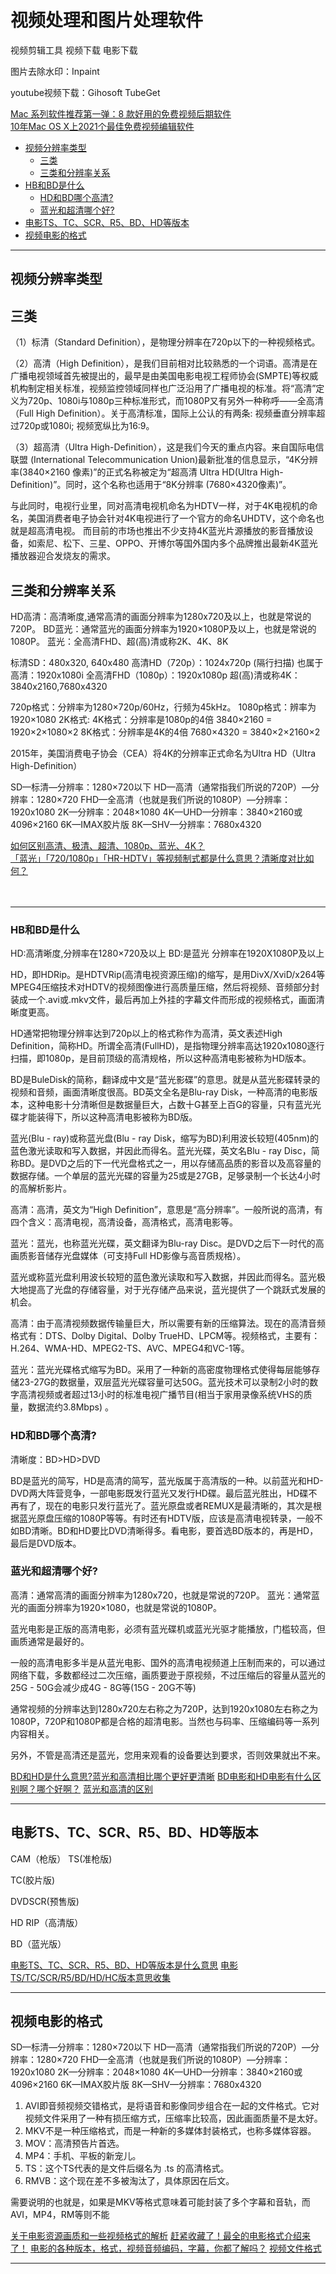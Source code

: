# 视频处理和图片处理软件

视频剪辑工具
视频下载
电影下载



图片去除水印：Inpaint

youtube视频下载：Gihosoft TubeGet




[Mac 系列软件推荐第一弹：8 款好用的免费视频后期软件](https://zhuanlan.zhihu.com/p/28624383)  
[10年Mac OS X上2021个最佳免费视频编辑软件](https://zh-cn.aiseesoft.com/resource/free-video-editing-software-mac.html)



- [视频分辨率类型](#视频分辨率类型)
  - [三类](#三类)
  - [三类和分辨率关系](#三类和分辨率关系)
- [HB和BD是什么](#HB和BD是什么)
  - [HD和BD哪个高清?](#HD和BD哪个高清?)
  - [蓝光和超清哪个好?](#蓝光和超清哪个好?)
- [电影TS、TC、SCR、R5、BD、HD等版本](#电影TS、TC、SCR、R5、BD、HD等版本)
- [视频电影的格式](#视频电影的格式)



---------------------------------------------------------------------------------------------------------------------
## 视频分辨率类型

## 三类

（1）标清（Standard Definition），是物理分辨率在720p以下的一种视频格式。

（2）高清（High Definition），是我们目前相对比较熟悉的一个词语。高清是在广播电视领域首先被提出的，最早是由美国电影电视工程师协会(SMPTE)等权威机构制定相关标准，视频监控领域同样也广泛沿用了广播电视的标准。将“高清”定义为720p、1080i与1080p三种标准形式，而1080P又有另外一种称呼——全高清（Full High Definition）。关于高清标准，国际上公认的有两条: 视频垂直分辨率超过720p或1080i; 视频宽纵比为16:9。

（3）超高清（Ultra High-Definition），这是我们今天的重点内容。来自国际电信联盟 (International Telecommunication Union)最新批准的信息显示，“4K分辨率(3840×2160 像素)”的正式名称被定为“超高清
Ultra HD(Ultra High-Definition)”。同时，这个名称也适用于“8K分辨率 (7680×4320像素)”。


与此同时，电视行业里，同对高清电视机命名为HDTV一样，对于4K电视机的命名，美国消费者电子协会针对4K电视进行了一个官方的命名UHDTV，这个命名也就是超高清电视。
而目前的市场也推出不少支持4K蓝光片源播放的影音播放设备，如索尼、松下、三星、OPPO、开博尔等国外国内多个品牌推出最新4K蓝光播放器迎合发烧友的需求。



## 三类和分辨率关系

HD高清：高清晰度,通常高清的画面分辨率为1280x720及以上，也就是常说的720P。
BD蓝光：通常蓝光的画面分辨率为1920×1080P及以上，也就是常说的1080P。
蓝光：全高清FHD、超(高)清或称2K、4K、8K


标清SD：480x320, 640x480
高清HD（720p）：1024x720p (隔行扫描) 也属于高清：1920x1080i
全高清FHD（1080p）：1920x1080p
超(高)清或称4K：3840x2160,7680x4320

720p格式：分辨率为1280×720p/60Hz，行频为45kHz。
1080p格式：辨率为1920×1080
2K格式:
4K格式：分辨率是1080p的4倍 3840×2160 = 1920×2×1080×2
8K格式：分辨率是4K的4倍 7680×4320 = 3840×2×2160×2

2015年，美国消费电子协会（CEA）将4K的分辨率正式命名为Ultra HD（Ultra High-Definition）



SD—标清—分辨率：1280×720以下
HD—高清（通常指我们所说的720P）—分辨率：1280×720
FHD—全高清（也就是我们所说的1080P）—分辨率：1920x1080
2K—分辨率：2048×1080
4K—UHD—分辨率：3840×2160或4096×2160
6K—IMAX胶片版
8K—SHV—分辨率：7680x4320



[如何区别高清、极清、超清、1080p、蓝光、4K？](https://www.zhihu.com/question/49712397)  
[「蓝光」「720/1080p」「HR-HDTV」等视频制式都是什么意思？清晰度对比如何？](https://www.zhihu.com/question/20106926)  
[]()  
[]()  
[]()  



---------------------------------------------------------------------------------------------------------------------

### HB和BD是什么

HD:高清晰度,分辨率在1280×720及以上
BD:是蓝光 分辨率在1920X1080P及以上

HD，即HDRip。是HDTVRip(高清电视资源压缩)的缩写，是用DivX/XviD/x264等MPEG4压缩技术对HDTV的视频图像进行高质量压缩，然后将视频、音频部分封装成一个.avi或.mkv文件，最后再加上外挂的字幕文件而形成的视频格式，画面清晰度更高。

HD通常把物理分辨率达到720p以上的格式称作为高清，英文表述High Definition，简称HD。所谓全高清(FullHD)，是指物理分辨率高达1920x1080逐行扫描，即1080p，是目前顶级的高清规格，所以这种高清电影被称为HD版本。

BD是BuleDisk的简称，翻译成中文是“蓝光影碟”的意思。就是从蓝光影碟转录的视频和音频，画面清晰度很高。BD英文全名是Blu-ray Disk，一种高清的电影版本，这种电影十分清晰但是数据量巨大，占数十G甚至上百G的容量，只有蓝光光碟才能装得下，所以这种高清电影被称为BD版。

蓝光(Blu - ray)或称蓝光盘(Blu - ray Disk，缩写为BD)利用波长较短(405nm)的蓝色激光读取和写入数据，并因此而得名。蓝光光碟，英文名Blu - ray Disc，简称BD。是DVD之后的下一代光盘格式之一，用以存储高品质的影音以及高容量的数据存储。一个单层的蓝光光碟的容量为25或是27GB，足够录制一个长达4小时的高解析影片。



高清：高清，英文为“High Definition”，意思是“高分辨率”。一般所说的高清，有四个含义：高清电视，高清设备，高清格式，高清电影等。

蓝光：蓝光，也称蓝光光碟，英文翻译为Blu-ray Disc。是DVD之后下一时代的高画质影音储存光盘媒体（可支持Full HD影像与高音质规格）。

蓝光或称蓝光盘利用波长较短的蓝色激光读取和写入数据，并因此而得名。蓝光极大地提高了光盘的存储容量，对于光存储产品来说，蓝光提供了一个跳跃式发展的机会。



高清：由于高清视频数据传输量巨大，所以需要有新的压缩算法。现在的高清音频格式有：DTS、Dolby Digital、Dolby TrueHD、LPCM等。视频格式，主要有：H.264、WMA-HD、MPEG2-TS、AVC、MPEG4和VC-1等。

蓝光：蓝光光碟格式缩写为BD。采用了一种新的高密度物理格式使得每层能够存储23-27G的数据量，双层蓝光光碟容量可达50G。蓝光技术可以录制2小时的数字高清视频或者超过13小时的标准电视广播节目(相当于家用录像系统VHS的质量，数据流约3.8Mbps) 。





### HD和BD哪个高清?

清晰度：BD>HD>DVD

BD是蓝光的简写，HD是高清的简写，蓝光版属于高清版的一种。以前蓝光和HD-DVD两大阵营竞争，一部电影既发行蓝光又发行HD碟。最后蓝光胜出，HD碟不再有了，现在的电影只发行蓝光了。蓝光原盘或者REMUX是最清晰的，其次是根据蓝光原盘压缩的1080P等等。有时还有HDTV版，应该是高清电视转录，一般不如BD清晰。BD和HD要比DVD清晰得多。看电影，要首选BD版本的，再是HD，最后是DVD版本。



### 蓝光和超清哪个好?

高清：通常高清的画面分辨率为1280x720，也就是常说的720P。
蓝光：通常蓝光的画面分辨率为1920×1080，也就是常说的1080P。

蓝光电影是正版的高清电影，必须有蓝光碟机或蓝光光驱才能播放，门槛较高，但画质通常是最好的。

一般的高清电影多半是从蓝光电影、国外的高清电视频道上压制而来的，可以通过网络下载，多数都经过二次压缩，画质要逊于原视频，不过压缩后的容量从蓝光的25G - 50G会减少成4G - 8G等(15G - 20G不等)

通常视频的分辨率达到1280x720左右称之为720P，达到1920x1080左右称之为1080P，720P和1080P都是合格的超清电影。当然也与码率、压缩编码等一系列内容相关。

另外，不管是高清还是蓝光，您用来观看的设备要达到要求，否则效果就出不来。



[BD和HD是什么意思?蓝光和高清相比哪个更好更清晰](http://www.upanxitong.com/wtjd/865.html)
[BD电影和HD电影有什么区别啊？哪个好啊？](https://zhidao.baidu.com/question/362294391)
[蓝光和高清的区别](https://zhidao.baidu.com/question/1494591303003739819.html)



---------------------------------------------------------------------------------------------------------------------

## 电影TS、TC、SCR、R5、BD、HD等版本


CAM（枪版）
TS(准枪版)

TC(胶片版)

DVDSCR(预售版)

HD RIP（高清版）

BD（蓝光版）


[电影TS、TC、SCR、R5、BD、HD等版本是什么意思](https://www.douban.com/group/topic/20424965/)
[电影TS/TC/SCR/R5/BD/HD/HC版本意思收集](https://www.cnblogs.com/easonjim/p/6661514.html)



---------------------------------------------------------------------------------------------------------------------

## 视频电影的格式


SD—标清—分辨率：1280×720以下
HD—高清（通常指我们所说的720P）—分辨率：1280×720
FHD—全高清（也就是我们所说的1080P）—分辨率：1920x1080
2K—分辨率：2048×1080
4K—UHD—分辨率：3840×2160或4096×2160
6K—IMAX胶片版
8K—SHV—分辨率：7680x4320



1. AVI即音频视频交错格式，是将语音和影像同步组合在一起的文件格式。它对视频文件采用了一种有损压缩方式，压缩率比较高，因此画面质量不是太好。
2. MKV不是一种压缩格式，而是一种新的多媒体封装格式，也称多媒体容器。
3. MOV：高清预告片首选。
4. MP4：手机、平板的新宠儿。
5. TS：这个TS代表的是文件后缀名为 .ts 的高清格式。
6. RMVB：这个现在差不多被淘汰了，具体原因在后文。

需要说明的也就是，如果是MKV等格式意味着可能封装了多个字幕和音轨，而AVI，MP4，RM等则不能


[关于电影资源画质和一些视频格式的解析](https://www.jianshu.com/p/6c6e1cd1d4aa)
[赶紧收藏了！最全的电影格式介绍来了！](https://zhuanlan.zhihu.com/p/261938045)
[电影的各种版本，格式，视频音频编码，字幕，你都了解吗？](http://www.zhen4k.com/t-170-1-1.html)
[视频文件格式](https://zh.wikipedia.org/wiki/%E8%A7%86%E9%A2%91%E6%96%87%E4%BB%B6%E6%A0%BC%E5%BC%8F)


---------------------------------------------------------------------------------------------------------------------


